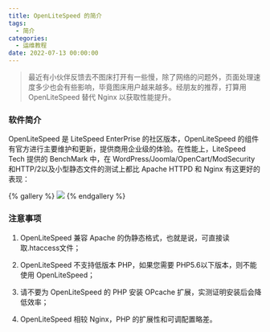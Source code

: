 ```yaml
---
title: OpenLiteSpeed 的简介
tags:
  - 简介
categories:
  - 运维教程
date: 2022-07-13 00:00:00
---
```


> 最近有小伙伴反馈去不图床打开有一些慢，除了网络的问题外，页面处理速度多少也会有些影响，毕竟图床用户越来越多。经朋友的推荐，打算用 OpenLiteSpeed 替代 Nginx 以获取性能提升。

<!-- more -->

### 软件简介

OpenLiteSpeed 是 LiteSpeed EnterPrise 的社区版本，OpenLiteSpeed 的组件有官方进行主要维护和更新，提供商用企业级的体验。在性能上，LiteSpeed Tech 提供的 BenchMark 中，在 WordPress/Joomla/OpenCart/ModSecurity和HTTP/2以及小型静态文件的测试上都比 Apache HTTPD 和 Nginx 有这更好的表现：

{% gallery %}
![](https://cdn.dusays.com/2022/07/483-1.jpg/1)
{% endgallery %}

### 注意事项

1. OpenLiteSpeed 兼容 Apache 的伪静态格式，也就是说，可直接读取.htaccess文件；

2. OpenLiteSpeed 不支持低版本 PHP，如果您需要 PHP5.6以下版本，则不能使用 OpenLiteSpeed；

3. 请不要为 OpenLiteSpeed 的 PHP 安装 OPcache 扩展，实测证明安装后会降低效率；

4. OpenLiteSpeed 相较 Nginx，PHP 的扩展性和可调配置略差。